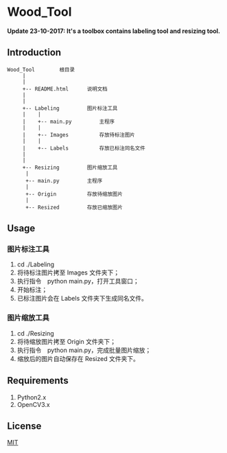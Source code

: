 # Wood_Tool

**Update 23-10-2017: It's a toolbox contains labeling tool and resizing tool.**

## Introduction

	Wood_Tool        根目录
	     |
	     |
	     +-- README.html      说明文档
	     |
	     |
	     +-- Labeling         图片标注工具
	     |    |
	     |    +-- main.py         主程序
	     |    |
	     |    +-- Images          存放待标注图片
	     |    |
	     |    +-- Labels          存放已标注同名文件
	     |
	     |
	     +-- Resizing         图片缩放工具
		  |
		  +-- main.py         主程序
		  |
		  +-- Origin          存放待缩放图片
		  |
		  +-- Resized         存放已缩放图片


## Usage

### 图片标注工具

1. cd ./Labeling
2. 将待标注图片拷至 Images 文件夹下；
3. 执行指令　python main.py，打开工具窗口；
4. 开始标注；
5. 已标注图片会在 Labels 文件夹下生成同名文件。

### 图片缩放工具

1. cd ./Resizing
2. 将待缩放图片拷至 Origin 文件夹下；
3. 执行指令　python main.py，完成批量图片缩放；
4. 缩放后的图片自动保存在 Resized 文件夹下。

## Requirements

1. Python2.x
2. OpenCV3.x

## License

[MIT]()

